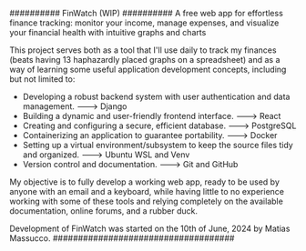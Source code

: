 ########## FinWatch (WIP) ##########
A free web app for effortless finance tracking: monitor your income, manage expenses, and visualize your financial health with intuitive graphs and charts

This project serves both as a tool that I'll use daily to track my finances (beats having 13 haphazardly placed graphs on a spreadsheet) and as a way of learning some useful application development concepts, including but not limited to:

  - Developing a robust backend system with user authentication and data management.         ---> Django
  - Building a dynamic and user-friendly frontend interface.                                 ---> React
  - Creating and configuring a secure, efficient database.                                   ---> PostgreSQL
  - Containerizing an application to guarantee portability.                                  ---> Docker
  - Setting up a virtual environment/subsystem to keep the source files tidy and organized.  ---> Ubuntu WSL and Venv
  - Version control and documentation.                                                       ---> Git and GitHub

My objective is to fully develop a working web app, ready to be used by anyone with an email and a keyboard, while having little to no experience working with some of these tools and relying completely on the available documentation, online forums, and a rubber duck. 



Development of FinWatch was started on the 10th of June, 2024 by Matias Massucco.
####################################
